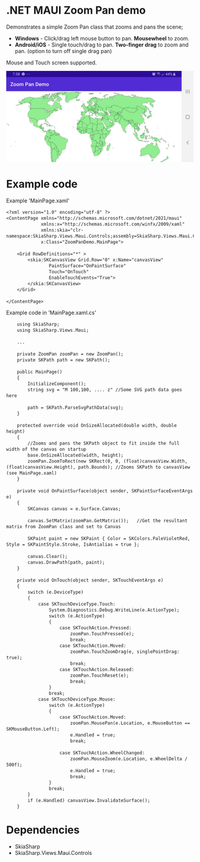 # .NET MAUI Zoom Pan demo


Demonstrates a simple Zoom Pan class that zooms and pans the scene;

- **Windows** - Click/drag left mouse button to pan. **Mousewheel** to zoom.
- **Android/iOS** - Single touch/drag to pan. **Two-finger drag** to zoom and pan.  (option to turn off single drag pan)

Mouse and Touch screen supported. 

![alt text](https://github.com/timskillman/NET-MAUI/blob/main/Zoom.Pan.Demo/ZoomPanDemo/Images/WorldMap.jpg "World map taken from simplemaps.com")

# Example code

Example 'MainPage.xaml'

```
<?xml version="1.0" encoding="utf-8" ?>
<ContentPage xmlns="http://schemas.microsoft.com/dotnet/2021/maui"
             xmlns:x="http://schemas.microsoft.com/winfx/2009/xaml"
             xmlns:skia="clr-namespace:SkiaSharp.Views.Maui.Controls;assembly=SkiaSharp.Views.Maui.Controls"
             x:Class="ZoomPanDemo.MainPage">

    <Grid RowDefinitions="*" >
        <skia:SKCanvasView Grid.Row="0" x:Name="canvasView" 
                PaintSurface="OnPaintSurface"
                Touch="OnTouch" 
                EnableTouchEvents="True">
        </skia:SKCanvasView>
    </Grid>

</ContentPage>
```

Example code in 'MainPage.xaml.cs'

```
    using SkiaSharp;
    using SkiaSharp.Views.Maui;

    ...

    private ZoomPan zoomPan = new ZoomPan();
    private SKPath path = new SKPath();
    
    public MainPage()
    {
        InitializeComponent();
        string svg = "M 100,100, .... z" //Some SVG path data goes here
        
        path = SKPath.ParseSvgPathData(svg);
    }
    
    protected override void OnSizeAllocated(double width, double height)
    {
        //Zooms and pans the SKPath object to fit inside the full width of the canvas on startup
        base.OnSizeAllocated(width, height);
        zoomPan.ZoomToRect(new SKRect(0, 0, (float)canvasView.Width, (float)canvasView.Height), path.Bounds); //Zooms SKPath to canvasView (see MainPage.xaml)
    }

    private void OnPaintSurface(object sender, SKPaintSurfaceEventArgs e)
    {
        SKCanvas canvas = e.Surface.Canvas;

        canvas.SetMatrix(zoomPan.GetMatrix());   //Get the resultant matrix from ZoomPan class and set to Canvas

        SKPaint paint = new SKPaint { Color = SKColors.PaleVioletRed, Style = SKPaintStyle.Stroke, IsAntialias = true };

        canvas.Clear();
        canvas.DrawPath(path, paint);
    }

    private void OnTouch(object sender, SKTouchEventArgs e)
    {
        switch (e.DeviceType)
        {
            case SKTouchDeviceType.Touch:
                System.Diagnostics.Debug.WriteLine(e.ActionType);
                switch (e.ActionType)
                {
                    case SKTouchAction.Pressed:
                        zoomPan.TouchPressed(e);
                        break;
                    case SKTouchAction.Moved:
                        zoomPan.TouchZoomDrag(e, singlePointDrag: true);
                        break;
                    case SKTouchAction.Released:
                        zoomPan.TouchReset(e);
                        break;
                }
                break;
            case SKTouchDeviceType.Mouse:
                switch (e.ActionType)
                {
                    case SKTouchAction.Moved:
                        zoomPan.MousePan(e.Location, e.MouseButton == SKMouseButton.Left);
                        e.Handled = true;
                        break;

                    case SKTouchAction.WheelChanged:
                        zoomPan.MouseZoom(e.Location, e.WheelDelta / 500f);
                        e.Handled = true;
                        break;
                }
                break;
        }
        if (e.Handled) canvasView.InvalidateSurface();
    }
```


# Dependencies

- SkiaSharp
- SkiaSharp.Views.Maui.Controls

